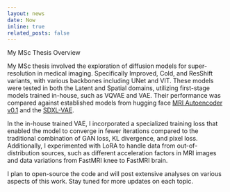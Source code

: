 ```yaml
---
layout: news
date: Now
inline: true
related_posts: false
---
```

My MSc Thesis Overview

My MSc thesis involved the exploration of diffusion models for super-resolution in medical imaging. Specifically Improved, Cold, and ResShift variants, with various backbones including UNet and VIT. These models were tested in both the Latent and Spatial domains, utilizing first-stage models trained in-house, such as VQVAE and VAE. Their performance was compared against established models from hugging face [MRI Autoencoder v0.1](https://huggingface.co/microsoft/mri-autoencoder-v0.1) and the [SDXL-VAE](https://huggingface.co/stabilityai/sdxl-vae).

In the in-house trained VAE, I incorporated a specialized training loss that enabled the model to converge in fewer iterations compared to the traditional combination of GAN loss, KL divergence, and pixel loss. Additionally, I experimented with LoRA to handle data from out-of-distribution sources, such as different acceleration factors in MRI images and data variations from FastMRI knee to FastMRI brain.

I plan to open-source the code and will post extensive analyses on various aspects of this work. Stay tuned for more updates on each topic.